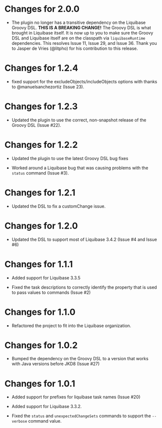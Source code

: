 Changes for 2.0.0
=================
- The plugin no longer has a transitive dependency on the Liquibase Groovy DSL.
  **THIS IS A BREAKING CHANGE!** The Groovy DSL is what brought in Liquibase 
  itself.  It is now up to you to make sure the Groovy DSL and Liquibase itself
  are on the classpath via `liquibaseRuntime` dependencies. This resolves 
  Issue 11, Issue 29, and Issue 36.  Thank you to Jasper de Vries (@litpho) for
  his contribution to this release.

Changes for 1.2.4
=================
- fixed support for the excludeObjects/includeObjects options with thanks to
  @manuelsanchezortiz (Issue 23).
  
Changes for 1.2.3
=================
- Updated the plugin to use the correct, non-snapshot release of the Groovy DSL
  (Issue #22).
  
Changes for 1.2.2
=================
- Updated the plugin to use the latest Groovy DSL bug fixes

- Worked around a Liquibase bug that was causing problems with the ```status```
  command (Issue #3).
  
Changes for 1.2.1
=================
- Updated the DSL to fix a customChange issue.

Changes for 1.2.0
=================
- Updated the DSL to support most of Liquibase 3.4.2 (Issue #4 and Issue #6)

Changes for 1.1.1
=================
- Added support for Liquibase 3.3.5

- Fixed the task descriptions to correctly identify the property that is used
  to pass values to commands (Issue #2)
  
Changes for 1.1.0
=================
- Refactored the project to fit into the Liquibase organization.

Changes for 1.0.2
=================
- Bumped the dependency on the Groovy DSL to a version that works with Java
  versions before JKD8 (Issue #27)

Changes for 1.0.1
=================
- Added support for prefixes for liquibase task names (Issue #20)

- Added support for Liquibase 3.3.2.

- Fixed the ```status``` and ```unexpectedChangeSets``` commands to support the
  ```--verbose``` command value.
